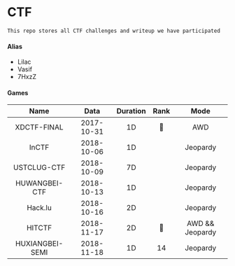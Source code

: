 # CTF

```
This repo stores all CTF challenges and writeup we have participated
```

#### Alias
* Lilac
* Vasif
* 7HxzZ

#### Games

| Name            | Data       | Duration | Rank | Mode | 
| :---------------: | :----------: | :--------: | :----: | :-: | 
| XDCTF-FINAL | 2017-10-31 | 1D | 🥇 | AWD |
| InCTF           | 2018-10-06 | 1D       |      | Jeopardy |
| USTCLUG-CTF     | 2018-10-09 | 7D       |      | Jeopardy |
| HUWANGBEI-CTF   | 2018-10-13 | 1D       |      | Jeopardy |
| Hack.lu         | 2018-10-16 | 2D       |      | Jeopardy |
| HITCTF          | 2018-11-17 | 2D       | 🥇   | AWD && Jeopardy |
| HUXIANGBEI-SEMI | 2018-11-18 | 1D       | 14   | Jeopardy |
